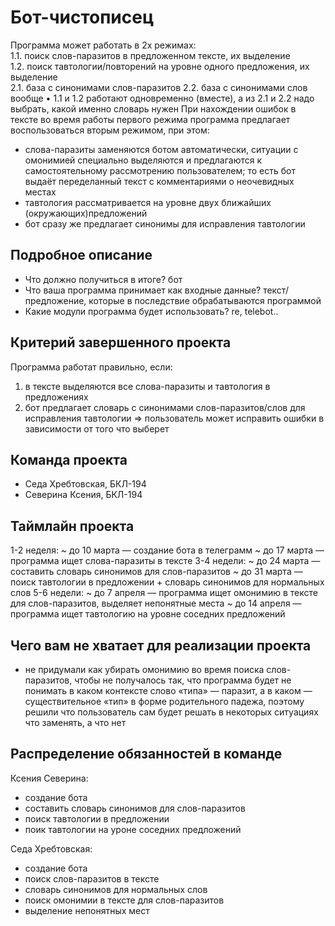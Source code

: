 # Бот-чистописец

Программа может работать в 2х режимах:  
1.1. поиск слов-паразитов в предложенном тексте, их выделение   
1.2. поиск тавтологии/повторений на уровне одного предложения, их выделение    
2.1. база с синонимами слов-паразитов
2.2. база с синонимами слов вообще
• 1.1 и 1.2 работают одновременно (вместе), а из 2.1 и 2.2 надо выбрать, какой именно словарь нужен
При нахождении ошибок в тексте во время работы первого режима программа предлагает воспользоваться вторым режимом, при этом:
- слова-паразиты заменяются ботом автоматически, ситуации с омонимией специально выделяются и предлагаются к самостоятельному рассмотрению пользователем; то есть бот выдаёт переделанный текст с комментариями о неочевидных местах
- тавтология рассматривается на уровне двух ближайших (окружающих)предложений
- бот сразу же предлагает синонимы для исправления тавтологии
## Подробное описание

- Что должно получиться в итоге?
бот
- Что ваша программа принимает как входные данные?
текст/предложение, которые в последствие обрабатываются программой
- Какие модули программа будет использовать?
re, telebot..

## Критерий завершенного проекта

Программа работат правильно, если: 
1) в тексте выделяются все слова-паразиты и тавтология в предложениях
2) бот предлагает словарь с синонимами слов-паразитов/слов для исправления тавтологии => пользователь может исправить ошибки в зависимости от того что выберет 

## Команда проекта

- Седа Хребтовская, БКЛ-194
- Северина Ксения, БКЛ-194

## Таймлайн проекта

1-2 неделя:
~ до 10 марта — создание бота в телеграмм 
~ до 17 марта — программа ищет слова-паразиты в тексте
3-4 недели:
~ до 24 марта — составить словарь синонимов для слов-паразитов
~ до 31 марта — поиск тавтологии в предложении + словарь синонимов для нормальных слов
5-6 недели:
~ до 7 апреля — программа ищет омонимию в тексте для слов-паразитов, выделяет непонятные места
~ до 14 апреля — программа ищет тавтологию на уровне соседних предложений

## Чего вам не хватает для реализации проекта

- не придумали как убирать омонимию во время поиска слов-паразитов, чтобы не получалось так, что программа будет не понимать в каком контексте слово «типа» — паразит, а в каком — существительное «тип» в форме родительного падежа, поэтому решили что пользователь сам будет решать в некоторых ситуациях что заменять, а что нет

## Распределение обязанностей в команде

Ксения Северина:
- создание бота
- составить словарь синонимов для слов-паразитов
- поиск тавтологии в предложении
- поик тавтологии на уроне соседних предложений

Седа Хребтовская:
- создание бота
- поиск слов-паразитов в тексте 
- словарь синонимов для нормальных слов
- поиск омонимии в тексте для слов-паразитов
- выделение непонятных мест
